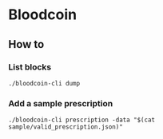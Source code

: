 # Bloodcoin

## How to

### List blocks

```shell
./bloodcoin-cli dump
```

### Add a sample prescription

```shell
./bloodcoin-cli prescription -data "$(cat sample/valid_prescription.json)"
```